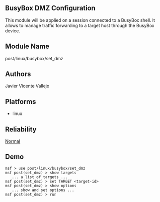 ## BusyBox DMZ Configuration

This module will be applied on a session connected to a 
BusyBox shell. It allows to manage traffic forwarding to a 
target host through the BusyBox device.


## Module Name
post/linux/busybox/set_dmz

## Authors
Javier Vicente Vallejo





## Platforms
* linux

## Reliability
[Normal](https://github.com/rapid7/metasploit-framework/wiki/Exploit-Ranking)

## Demo

```
msf > use post/linux/busybox/set_dmz
msf post(set_dmz) > show targets
   ... a list of targets ...
msf post(set_dmz) > set TARGET <target-id>
msf post(set_dmz) > show options
   ... show and set options ...
msf post(set_dmz) > run
```
    
    